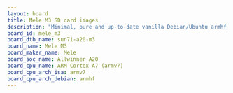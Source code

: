 ```yaml
---
layout: board
title: Mele M3 SD card images
description: "Minimal, pure and up-to-date vanilla Debian/Ubuntu armhf SD card images for Mele M3 by Mele, SoC: Allwinner A20, CPU ISA: armv7"
board_id: mele_m3
board_dtb_name: sun7i-a20-m3
board_name: Mele M3
board_maker_name: Mele
board_soc_name: Allwinner A20
board_cpu_name: ARM Cortex A7 (armv7)
board_cpu_arch_isa: armv7
board_cpu_arch_debian: armhf
---
```

